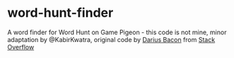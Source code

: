 # word-hunt-finder
A word finder for Word Hunt on Game Pigeon - this code is not mine, minor adaptation by @KabirKwatra, original code by [Darius Bacon](https://stackoverflow.com/users/27024/darius-bacon) from [Stack Overflow](https://stackoverflow.com/questions/746082/how-to-find-list-of-possible-words-from-a-letter-matrix-boggle-solver)
